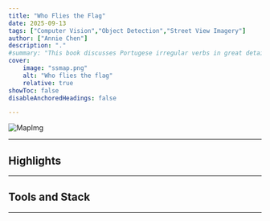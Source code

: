 ```yaml
---
title: "Who Flies the Flag" 
date: 2025-09-13
tags: ["Computer Vision","Object Detection","Street View Imagery"]
author: ["Annie Chen"]
description: "."
#summary: "This book discusses Portugese irregular verbs in great details."
cover:
    image: "ssmap.png"
    alt: "Who flies the flag"
    relative: true
showToc: false
disableAnchoredHeadings: false

---
```


![MapImg]("ssmap.png")

---
## Highlights




---
## Tools and Stack



---


